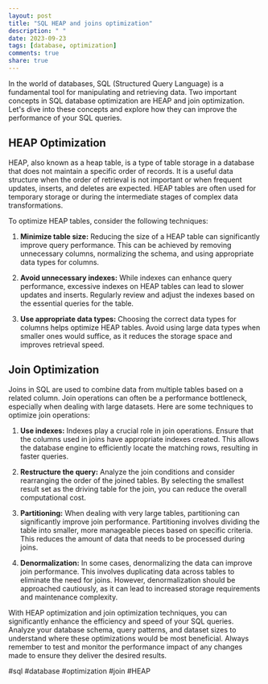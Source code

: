 ```yaml
---
layout: post
title: "SQL HEAP and joins optimization"
description: " "
date: 2023-09-23
tags: [database, optimization]
comments: true
share: true
---
```


In the world of databases, SQL (Structured Query Language) is a fundamental tool for manipulating and retrieving data. Two important concepts in SQL database optimization are HEAP and join optimization. Let's dive into these concepts and explore how they can improve the performance of your SQL queries.

## HEAP Optimization
HEAP, also known as a heap table, is a type of table storage in a database that does not maintain a specific order of records. It is a useful data structure when the order of retrieval is not important or when frequent updates, inserts, and deletes are expected. HEAP tables are often used for temporary storage or during the intermediate stages of complex data transformations. 

To optimize HEAP tables, consider the following techniques:

1. **Minimize table size:** Reducing the size of a HEAP table can significantly improve query performance. This can be achieved by removing unnecessary columns, normalizing the schema, and using appropriate data types for columns.

2. **Avoid unnecessary indexes:** While indexes can enhance query performance, excessive indexes on HEAP tables can lead to slower updates and inserts. Regularly review and adjust the indexes based on the essential queries for the table.

3. **Use appropriate data types:** Choosing the correct data types for columns helps optimize HEAP tables. Avoid using large data types when smaller ones would suffice, as it reduces the storage space and improves retrieval speed.

## Join Optimization
Joins in SQL are used to combine data from multiple tables based on a related column. Join operations can often be a performance bottleneck, especially when dealing with large datasets. Here are some techniques to optimize join operations:

1. **Use indexes:** Indexes play a crucial role in join operations. Ensure that the columns used in joins have appropriate indexes created. This allows the database engine to efficiently locate the matching rows, resulting in faster queries.

2. **Restructure the query:** Analyze the join conditions and consider rearranging the order of the joined tables. By selecting the smallest result set as the driving table for the join, you can reduce the overall computational cost.

3. **Partitioning:** When dealing with very large tables, partitioning can significantly improve join performance. Partitioning involves dividing the table into smaller, more manageable pieces based on specific criteria. This reduces the amount of data that needs to be processed during joins.

4. **Denormalization:** In some cases, denormalizing the data can improve join performance. This involves duplicating data across tables to eliminate the need for joins. However, denormalization should be approached cautiously, as it can lead to increased storage requirements and maintenance complexity.

With HEAP optimization and join optimization techniques, you can significantly enhance the efficiency and speed of your SQL queries. Analyze your database schema, query patterns, and dataset sizes to understand where these optimizations would be most beneficial. Always remember to test and monitor the performance impact of any changes made to ensure they deliver the desired results.

#sql #database #optimization #join #HEAP